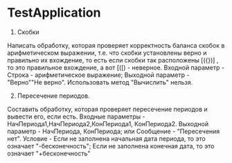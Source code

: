 # TestApplication

1. Скобки

Написать обработку, которая проверяет корректность баланса скобок в арифметическом выражении, т.е. что скобки установлены верно и правильно их вхождение, то есть если скобки так расположены [({})] , то это правильное вхождение, а вот [([) - неверное. Входной параметр - Строка - арифметическое выражение;
Выходной параметр - "Верно"\"Не верно". Использовать метод "Вычислить" нельзя.

2. Пересечение периодов.

Составить обработку, которая проверяет пересечение периодов и вывести его, если есть. Входные параметры - НачПериода1,НачПериода2,КонПериода1, КонПериода2.
Выходной параметр - НачПериода, КонПериода; или Сообщение - "Пересечения нет". Условие - Если не заполнена начальная дата периода, то это означает "-бесконечность"; Если не заполнена конечная дата, то это означает "+бесконечность"
